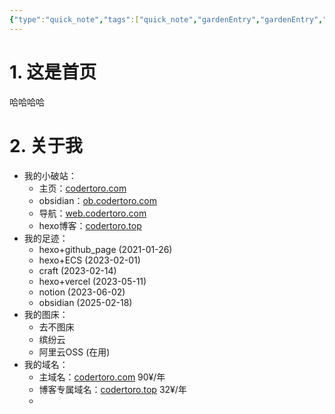 ```yaml
---
{"type":"quick_note","tags":["quick_note","gardenEntry","gardenEntry","gardenEntry","gardenEntry"],"title":"My Obsidian","author":"codertoro","establish":"2025-03-03 20：01：58","dg-home":"true","dg-publish":true,"dg-show-local-graph":"true","permalink":"/Ideas/000-主页/","dgShowLocalGraph":"true","dgPassFrontmatter":true,"created":"2025-03-04T09:16:00.841+08:00","updated":"2025-03-05T09:42:59.377+08:00"}
---
```


# 1. 这是首页
哈哈哈哈

# 2. 关于我
- 我的小破站：
	- 主页：[codertoro.com](codertoro.com)
	- obsidian：[ob.codertoro.com](ob.codertoro.com)
	- 导航：[web.codertoro.com](web.codertoro.com)
	- hexo博客：[codertoro.top](codertoro.top)
- 我的足迹：
	- hexo+github_page (2021-01-26)
	- hexo+ECS (2023-02-01) 
	- craft (2023-02-14)
	- hexo+vercel (2023-05-11)
	- notion (2023-06-02)
	- obsidian (2025-02-18)
- 我的图床：
	- 去不图床
	- 缤纷云
	- 阿里云OSS (在用)
- 我的域名：
	- 主域名：[codertoro.com](codertoro.com)  90¥/年
	- 博客专属域名：[codertoro.top](codertoro.top) 32¥/年
	- 
